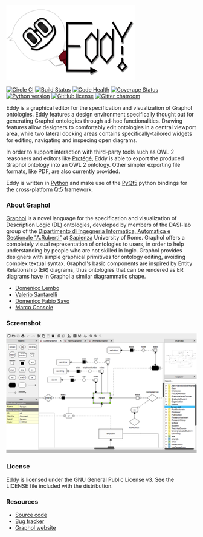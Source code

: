![Eddy](/artwork/banner.png?raw=true)

[![Circle CI](https://img.shields.io/circleci/project/danielepantaleone/eddy/master.svg)](https://circleci.com/gh/danielepantaleone/eddy/tree/master)
[![Build Status](https://travis-ci.org/danielepantaleone/eddy.svg?branch=master)](https://travis-ci.org/danielepantaleone/eddy)
[![Code Health](https://landscape.io/github/danielepantaleone/eddy/master/landscape.svg?style=flat)](https://landscape.io/github/danielepantaleone/eddy/master)
[![Coverage Status](https://coveralls.io/repos/github/danielepantaleone/eddy/badge.svg?branch=master)](https://coveralls.io/github/danielepantaleone/eddy?branch=master)
[![Python version](https://img.shields.io/badge/python-3.4.3-blue.svg)](https://www.python.org)
[![GitHub license](https://img.shields.io/badge/license-GPLv3-blue.svg)](https://raw.githubusercontent.com/danielepantaleone/eddy/master/LICENSE)
[![Gitter chatroom](https://badges.gitter.im/danielepantaleone/eddy.svg)](https://gitter.im/danielepantaleone/eddy?utm_source=badge&utm_medium=badge&utm_campaign=pr-badge&utm_content=badge)

Eddy is a graphical editor for the specification and visualization of Graphol ontologies. 
Eddy features a design environment specifically thought out for generating Graphol ontologies through 
ad-hoc functionalities. Drawing features allow designers to comfortably edit ontologies in a central 
viewport area, while two lateral docking areas contains specifically-tailored widgets for editing, 
navigating and inspecing open diagrams. 

In order to support interaction with third-party tools such as OWL 2 reasoners and editors like [Protégé], 
Eddy is able to export the produced Graphol ontology into an OWL 2 ontology. Other simpler exporting file 
formats, like PDF, are also currently provided.

Eddy is written in [Python] and make use of the [PyQt5] python bindings for the cross-platform [Qt5] framework. 

### About Graphol

[Graphol] is a novel language for the specification and visualization of Description Logic (DL) ontologies, 
developed by members of the DASI-lab group of the [Dipartimento di Ingegneria Informatica, Automatica e Gestionale "A.Ruberti"] 
at [Sapienza] University of Rome. Graphol  offers a completely visual representation of ontologies to users, in order to help 
understanding by people who are not skilled in logic. Graphol provides designers with simple graphical primitives for ontology 
editing, avoiding complex textual syntax. Graphol's basic components are inspired by Entity Relationship (ER) diagrams, thus 
ontologies that can be rendered as ER diagrams have in Graphol a similar diagrammatic shape.

* [Domenico Lembo](http://www.dis.uniroma1.it/~lembo/)                         
* [Valerio Santarelli](http://www.dis.uniroma1.it/~dottoratoii/students/valerio-santarelli)           
* [Domenico Fabio Savo](http://www.dis.uniroma1.it/~savo/)                       
* [Marco Console](http://www.dis.uniroma1.it/~dottoratoii/students/marco-console)                 

### Screenshot

![screenshot](/artwork/shot01.png?raw=true)

### License

Eddy is licensed under the GNU General Public License v3. See the LICENSE file included with the distribution.

### Resources

* [Source code](https://github.com/danielepantaleone/eddy)
* [Bug tracker](https://github.com/danielepantaleone/eddy/issues)
* [Graphol website](http://www.dis.uniroma1.it/~graphol/)

[Dipartimento di Ingegneria Informatica, Automatica e Gestionale "A.Ruberti"]: http://www.dis.uniroma1.it/en
[Graphol]: http://www.dis.uniroma1.it/~graphol/
[Python]: https://www.python.org/
[PyQt5]: https://riverbankcomputing.com/software/pyqt/intro
[Protégé]: http://protege.stanford.edu/
[Qt5]: http://www.qt.io/
[Sapienza]: http://en.uniroma1.it/